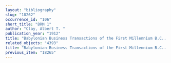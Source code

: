 ```yaml
---
layout: "bibliography"
slug: "18262"
occurrence_id: "106"
short_title: "BRM 1"
author: "Clay, Albert T. "
publication_year: "1912"
title: "Babylonian Business Transactions of the First Millennium B.C.. Babylonian Records in the Library of J. Pierpont Morgan 1 (New York)"
related_objects: "4393"
title: "Babylonian Business Transactions of the First Millennium B.C.. Babylonian Records in the Library of J. Pierpont Morgan 1 (New York)"
previous_item: "18265"
---
```

